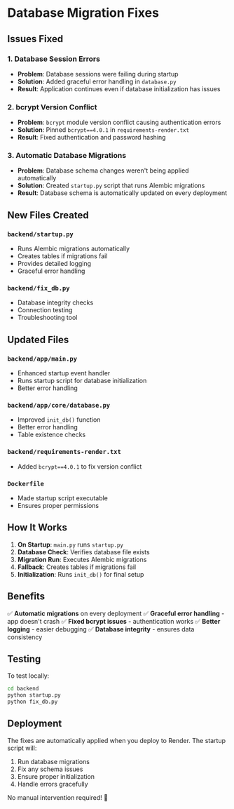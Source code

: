 # Database Migration Fixes

## Issues Fixed

### 1. Database Session Errors
- **Problem**: Database sessions were failing during startup
- **Solution**: Added graceful error handling in `database.py`
- **Result**: Application continues even if database initialization has issues

### 2. bcrypt Version Conflict
- **Problem**: `bcrypt` module version conflict causing authentication errors
- **Solution**: Pinned `bcrypt==4.0.1` in `requirements-render.txt`
- **Result**: Fixed authentication and password hashing

### 3. Automatic Database Migrations
- **Problem**: Database schema changes weren't being applied automatically
- **Solution**: Created `startup.py` script that runs Alembic migrations
- **Result**: Database schema is automatically updated on every deployment

## New Files Created

### `backend/startup.py`
- Runs Alembic migrations automatically
- Creates tables if migrations fail
- Provides detailed logging
- Graceful error handling

### `backend/fix_db.py`
- Database integrity checks
- Connection testing
- Troubleshooting tool

## Updated Files

### `backend/app/main.py`
- Enhanced startup event handler
- Runs startup script for database initialization
- Better error handling

### `backend/app/core/database.py`
- Improved `init_db()` function
- Better error handling
- Table existence checks

### `backend/requirements-render.txt`
- Added `bcrypt==4.0.1` to fix version conflict

### `Dockerfile`
- Made startup script executable
- Ensures proper permissions

## How It Works

1. **On Startup**: `main.py` runs `startup.py`
2. **Database Check**: Verifies database file exists
3. **Migration Run**: Executes Alembic migrations
4. **Fallback**: Creates tables if migrations fail
5. **Initialization**: Runs `init_db()` for final setup

## Benefits

✅ **Automatic migrations** on every deployment
✅ **Graceful error handling** - app doesn't crash
✅ **Fixed bcrypt issues** - authentication works
✅ **Better logging** - easier debugging
✅ **Database integrity** - ensures data consistency

## Testing

To test locally:
```bash
cd backend
python startup.py
python fix_db.py
```

## Deployment

The fixes are automatically applied when you deploy to Render. The startup script will:

1. Run database migrations
2. Fix any schema issues
3. Ensure proper initialization
4. Handle errors gracefully

No manual intervention required! 🚀 